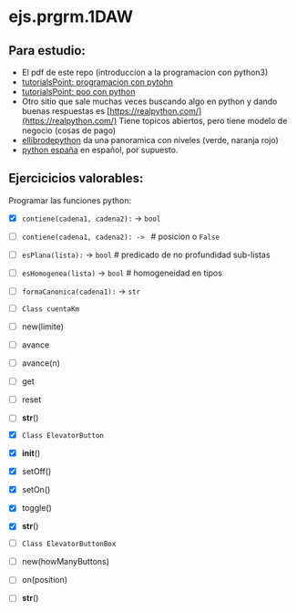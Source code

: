 # ejs.prgrm.1DAW

## Para estudio:

- El pdf de este repo (introduccion a la programacion con python3)
- [tutorialsPoint: programacion con pytohn](https://www.tutorialspoint.com/python/)
- [tutorialsPoint: poo con python](https://www.tutorialspoint.com/python/python_oops_concepts.htm)
- Otro sitio que sale muchas veces buscando algo en python y dando buenas respuestas es [https://realpython.com/](https://realpython.com/) Tiene topicos abiertos, pero tiene modelo de negocio (cosas de pago)
- [ellibrodepython](https://ellibrodepython.com/) da una panoramica con niveles (verde, naranja rojo)
- [python españa](https://es.python.org/aprende-python/)  en español, por supuesto.
 
## Ejercicicios valorables:

Programar las funciones python:

- [x] `contiene(cadena1, cadena2):` -> `bool`
- [ ] `contiene(cadena1, cadena2): -> ` # posicion o `False`
- [ ] `esPlana(lista):` -> `bool` # predicado de no profundidad sub-listas
- [ ] `esHomogenea(lista)` -> `bool` # homogeneidad en tipos
- [ ] `formaCanonica(cadena1):` -> `str`

- [ ] `Class cuentaKm`
- [ ] new(limite)
- [ ] avance
- [ ] avance(n)
- [ ] get
- [ ] reset
- [ ] __str__()

- [x] `Class ElevatorButton`
- [x] __init__()
- [x] setOff()
- [x] setOn()
- [x] toggle()
- [x] __str__()
  
- [ ] `Class ElevatorButtonBox`
- [ ] new(howManyButtons)
- [ ] on(position)
- [ ] __str__()

